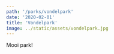 ```yaml
---
path: '/parks/vondelpark'
date: '2020-02-01'
title: 'Vondelpark'
image: ../static/assets/vondelpark.jpg
---
```


Mooi park!

